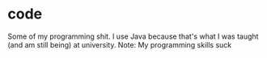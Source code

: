 # code
Some of my programming shit. I use Java because that's what I was taught (and am still being) at university. Note: My programming skills suck